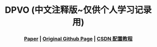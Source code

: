 [comment]: <> (# DPVO)

<!-- PROJECT LOGO -->

<p align="center">

  <h1 align="center"> DPVO (中文注释版~仅供个人学习记录用)
  </h1>

[comment]: <> (  <h2 align="center">PAPER</h2>)
  <h3 align="center">
  <a href="https://arxiv.org/pdf/2208.04726">Paper</a> 
  | <a href="https://github.com/princeton-vl/DPVO">Original Github Page</a>
  | <a href="https://blog.csdn.net/gwplovekimi/article/details/139436796?spm=1001.2014.3001.5501">CSDN 配置教程</a>
  </h3>
  <div align="center"></div>


<br>
